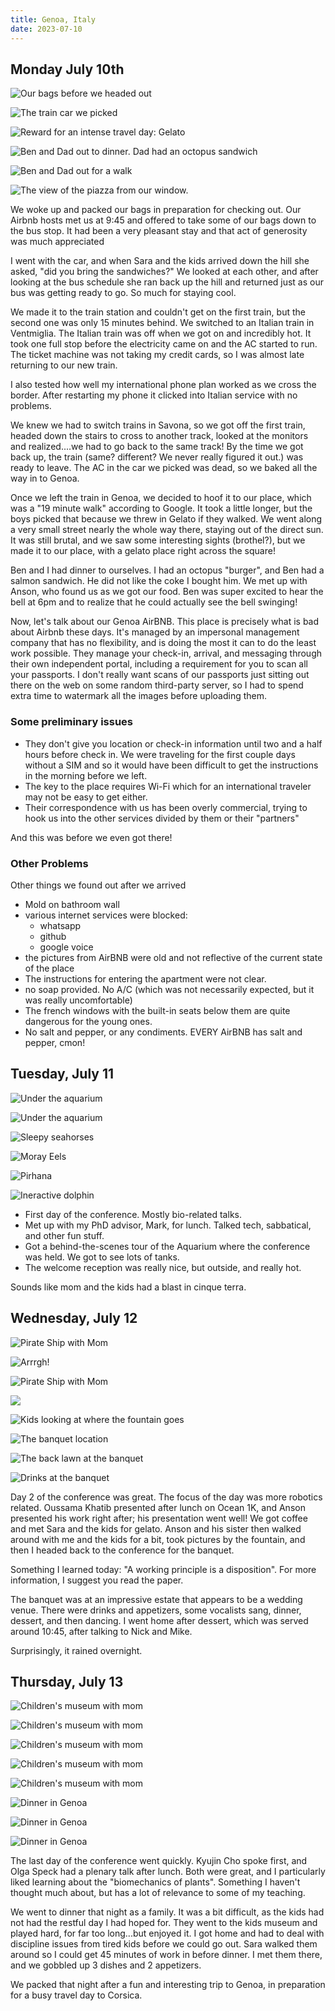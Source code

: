 ```yaml
---
title: Genoa, Italy
date: 2023-07-10
---
```


## Monday July 10th

![Our bags before we headed out](/images/travel/PXL_20230710_071912119.jpg)

![The train car we picked](/images/travel/PXL_20230710_132102579.MP.jpg)

![Reward for an intense travel day: Gelato](/images/travel/PXL_20230710_145554633.jpg)

![Ben and Dad out to dinner.  Dad had an octopus sandwich](/images/travel/PXL_20230710_153222447.jpg)

![Ben and Dad out for a walk](/images/travel/PXL_20230710_161400646.jpg)

![The view of the piazza from our window.](/images/travel/PXL_20230710_181809770.jpg)

We woke up and packed our bags in preparation for checking out.  Our Airbnb hosts met us at 9:45 and offered to take some of our bags down to the bus stop.  It had been a very pleasant stay and that act of generosity was much appreciated

I went with the car, and when Sara and the kids arrived down the hill she asked, "did you bring the sandwiches?" We looked at each other, and after looking at the bus schedule she ran back up the hill and returned just as our bus was getting ready to go.  So much for staying cool.

We made it to the train station and couldn't get on the first train, but the second one was only 15 minutes behind.  We switched to an Italian train in Ventmiglia.  The Italian train was off when we got on and incredibly hot.  It took one full stop before the electricity came on and the AC started to run.  The ticket machine was not taking my credit cards, so I was almost late returning to our new train.

I also tested how well my international phone plan worked as we cross the border. After restarting my phone it clicked into Italian service with no problems.

We knew we had to switch trains in Savona, so we got off the first train, headed down the stairs to cross to another track, looked at the monitors and realized....we had to go back to the same track!  By the time we got back up, the train (same? different?  We never really figured it out.) was ready to leave.  The AC in the car we picked was dead, so we baked all the way in to Genoa.

Once we left the train in Genoa, we decided to hoof it to our place, which was a "19 minute walk" according to Google.  It took a little longer, but the boys picked that because we threw in Gelato if they walked.  We went along a very small street nearly the whole way there, staying out of the direct sun.  It was still brutal, and we saw some interesting sights (brothel?), but we made it to our place, with a gelato place right across the square!

Ben and I had dinner to ourselves.  I had an octopus "burger", and Ben had a salmon sandwich.  He did not like the coke I bought him.  We met up with Anson, who found us as we got our food.  Ben was super excited to hear the bell at 6pm and to realize that he could actually see the bell swinging!

Now, let's talk about our Genoa AirBNB.  This place is precisely what is bad about Airbnb these days.  It's managed by an impersonal management company that has no flexibility, and is doing the most it can to do the least work possible.  They manage your check-in, arrival, and messaging through their own independent portal, including a requirement for you to scan all your passports.  I don't really want scans of our passports just sitting out there on the web on some random third-party server, so I had to spend extra time to watermark all the images before uploading them.

### Some preliminary issues

* They don't give you  location or check-in information until two and a half hours before check in.  We were traveling for the first couple days without a SIM and so it would have been difficult to get the instructions in the morning before we left.
* The key to the place requires Wi-Fi which for an international traveler may not be easy to get either.
* Their correspondence with us has been overly commercial, trying to hook us into the other services divided by them or their "partners"

And this was before we even got there!

### Other Problems

Other things we found out after we arrived

* Mold on bathroom wall
* various internet services were blocked:
    * whatsapp
    * github
    * google voice
* the pictures from AirBNB were old and not reflective of the current state of the place
* The instructions for entering the apartment were not clear.
* no soap provided.  No A/C (which was not necessarily expected, but it was really uncomfortable)
* The french windows with the built-in seats below them are quite dangerous for the young ones.
* No salt and pepper, or any condiments.  EVERY AirBNB has salt and pepper, cmon!

## Tuesday, July 11

![Under the aquarium](/images/travel/PXL_20230711_151154793.MP.jpg)

![Under the aquarium](/images/travel/PXL_20230711_151505262.MP.jpg)

![Sleepy seahorses](/images/travel/PXL_20230711_154745115.jpg)

![Moray Eels](/images/travel/PXL_20230711_155118776.MP.jpg)

![Pirhana](/images/travel/PXL_20230711_161350738.jpg)

![Ineractive dolphin](/images/travel/PXL_20230711_162307999.MP.jpg)

* First day of the conference.  Mostly bio-related talks.
* Met up with my PhD advisor, Mark, for lunch.  Talked tech, sabbatical, and other fun stuff.
* Got a behind-the-scenes tour of the Aquarium where the conference was held.  We got to see lots of tanks.
* The welcome reception was really nice, but outside, and really hot.

Sounds like mom and the kids had a blast in cinque terra.

## Wednesday, July 12

![Pirate Ship with Mom](/images/travel/PXL_20230712_082226861.MP.jpg)

![Arrrgh!](/images/travel/PXL_20230712_082758142.MP.jpg)

![Pirate Ship with Mom](/images/travel/PXL_20230712_083741347.jpg)

![](/images/travel/PXL_20230712_103023251.jpg)

![Kids looking at where the fountain goes](/images/travel/PXL_20230712_160215544.jpg)

![The banquet location](/images/travel/PXL_20230712_165049872.jpg)

![The back lawn at the banquet](/images/travel/PXL_20230712_165312620.jpg)

![Drinks at the banquet](/images/travel/PXL_20230712_175613867.jpg)

Day 2 of the conference was great.  The focus of the day was more robotics related.  Oussama Khatib presented after lunch on Ocean 1K, and Anson presented his work right after; his presentation went well!  We got coffee and met Sara and the kids for gelato.  Anson and his sister then walked around with me and the kids for a bit, took pictures by the fountain, and then I headed back to the conference for the banquet.

Something I learned today: "A working principle is a disposition".  For more information, I suggest you read the paper.

The banquet was at an impressive estate that appears to be a wedding venue.  There were drinks and appetizers, some vocalists sang, dinner, dessert, and then dancing.  I went home after dessert, which was served around 10:45, after talking to Nick and Mike.

Surprisingly, it rained overnight.

## Thursday, July 13

![Children's museum with mom](/images/travel/PXL_20230713_094430456.MP.jpg)

![Children's museum with mom](/images/travel/PXL_20230713_094447815.MP.jpg)

![Children's museum with mom](/images/travel/PXL_20230713_094719449.MP.jpg)

![Children's museum with mom](/images/travel/PXL_20230713_094754069.jpg)

![Children's museum with mom](/images/travel/PXL_20230713_095830165.jpg)

![Dinner in Genoa](/images/travel/PXL_20230713_172519365.jpg)

![Dinner in Genoa](/images/travel/PXL_20230713_172624296.jpg)

![Dinner in Genoa](/images/travel/PXL_20230713_173119541.jpg)

The last day of the conference went quickly.  Kyujin Cho spoke first, and Olga Speck had a plenary talk after lunch.  Both were great, and I particularly liked learning about the "biomechanics of plants".  Something I haven't thought much about, but has a lot of relevance to some of  my teaching.

We went to dinner that night as a family.  It was a bit difficult, as the kids had not had the restful day I had hoped for.  They went to the kids museum and played hard, for far too long...but enjoyed it.  I got home and had to deal with discipline issues from tired kids before we could go out.  Sara walked them around so I could get 45 minutes of work in before dinner.  I met them there, and we gobbled up 3 dishes and 2 appetizers.

We packed that night after a fun and interesting trip to Genoa, in preparation for a busy travel day to Corsica.
